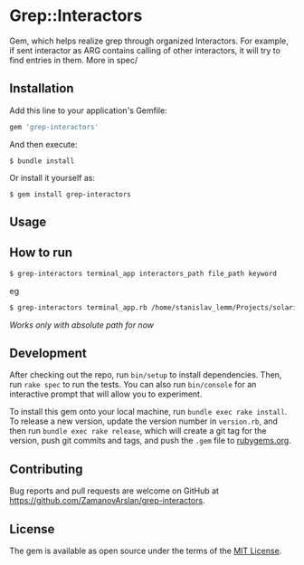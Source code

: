 # Grep::Interactors

Gem, which helps realize grep through organized Interactors.
For example, if sent interactor as ARG contains calling of other interactors, it will try to find entries in them.
More in spec/

## Installation

Add this line to your application's Gemfile:

```ruby
gem 'grep-interactors'
```

And then execute:

    $ bundle install

Or install it yourself as:

    $ gem install grep-interactors

## Usage

## How to run
```bash
$ grep-interactors terminal_app interactors_path file_path keyword
```
eg
```bash
$ grep-interactors terminal_app.rb /home/stanislav_lemm/Projects/solaris/app/interactors/ /home/stanislav_lemm/Projects/solaris/app/interactors/agreements/create.rb agreement
```
_Works only with absolute path for now_

## Development

After checking out the repo, run `bin/setup` to install dependencies. Then, run `rake spec` to run the tests. You can also run `bin/console` for an interactive prompt that will allow you to experiment.

To install this gem onto your local machine, run `bundle exec rake install`. To release a new version, update the version number in `version.rb`, and then run `bundle exec rake release`, which will create a git tag for the version, push git commits and tags, and push the `.gem` file to [rubygems.org](https://rubygems.org).

## Contributing

Bug reports and pull requests are welcome on GitHub at https://github.com/ZamanovArslan/grep-interactors.


## License

The gem is available as open source under the terms of the [MIT License](https://opensource.org/licenses/MIT).
